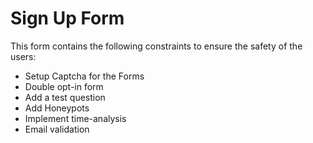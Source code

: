 # Sign Up Form

This form contains the following constraints to ensure the safety of the users:
- Setup Captcha for the Forms
- Double opt-in form
- Add a test question
- Add Honeypots
- Implement time-analysis
- Email validation

